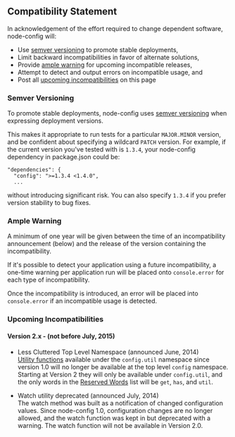 ## Compatibility Statement

In acknowledgement of the effort required to change dependent software, node-config will:

* Use [semver versioning](https://github.com/lorenwest/node-config/wiki/Future-Compatibility#semver-versioning) to promote stable deployments,
* Limit backward incompatibilities in favor of alternate solutions,
* Provide [ample warning](https://github.com/lorenwest/node-config/wiki/Future-Compatibility#ample-warning) for upcoming incompatible releases,
* Attempt to detect and output errors on incompatible usage, and 
* Post all [upcoming incompatibilities](https://github.com/lorenwest/node-config/wiki/Future-Compatibility#upcoming-incompatibilities) on this page

### Semver Versioning

To promote stable deployments, node-config uses [semver versioning](http://semver.org/) when expressing deployment versions.

This makes it appropriate to run tests for a particular ```MAJOR.MINOR``` version, and be confident about specifying a wildcard ```PATCH``` version.  For example, if the current version you've tested with is ```1.3.4```, your node-config dependency in package.json could be:
```
"dependencies": {
  "config": ">=1.3.4 <1.4.0",
  ...
```
without introducing significant risk.  You can also specify ```1.3.4``` if you prefer version stability to bug fixes.

### Ample Warning

A minimum of one year will be given between the time of an incompatibility announcement (below) and the release of the version containing the incompatibility.

If it's possible to detect your application using a future incompatibility, a one-time warning per application run will be placed onto ```console.error``` for each type of incompatibility.

Once the incompatibility is introduced, an error will be placed into ```console.error``` if an incompatible usage is detected.

### Upcoming Incompatibilities

#### Version 2.x - (not before July, 2015)

* Less Cluttered Top Level Namespace (announced June, 2014)<br>[Utility functions](https://github.com/lorenwest/node-config/wiki/Using-Config-Utilities) available under the ```config.util``` namespace since version 1.0 will no longer be available at the top level ```config``` namespace.  Starting at Version 2 they will only be available under ```config.util```, and the only words in the [Reserved Words](https://github.com/lorenwest/node-config/wiki/Reserved-Words) list will be ```get```, ```has```, and ```util```.

* Watch utility deprecated (announced July, 2014)<br>
The watch method was built as a notification of changed configuration values.  Since node-config 1.0, configuration changes are no longer allowed, and the watch function was kept in but deprecated with a warning.  The watch function will not be available in Version 2.0.